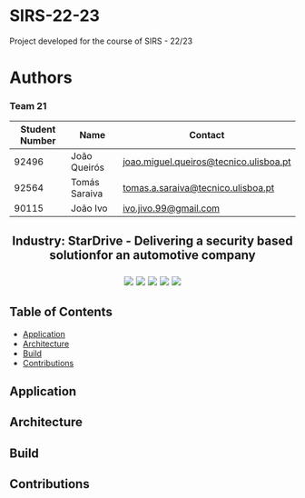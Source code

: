 # SIRS-22-23 <!-- omit from toc -->
Project developed for the course of SIRS - 22/23

# Authors <!-- omit from toc -->
### Team 21 <!-- omit from toc -->
| Student Number | Name          | Contact                                |
|----------------|---------------|----------------------------------------|
| 92496          | João Queirós  | joao.miguel.queiros@tecnico.ulisboa.pt |
| 92564          | Tomás Saraiva | tomas.a.saraiva@tecnico.ulisboa.pt     |
| 90115          | João Ivo      |         ivo.jivo.99@gmail.com                              |

<h2 align="center">Industry: StarDrive - Delivering a security based solutionfor an automotive company

<p align="center">
    <a alt="Java">
        <img src="https://img.shields.io/badge/Java-11-critical.svg" />
    </a>
    <a alt="Python">
      <img src="https://img.shields.io/badge/Python-3.11-yellow.svg" />
    </a>
    <a alt="MongoDB">
        <img src="https://img.shields.io/badge/MongoDB-999-brightgreen.svg" />
    </a>
    <a alt="Apache Maven">
        <img src="https://img.shields.io/badge/Apache Maven-3.8.6-blueviolet.svg" />
    </a>
    <a alt="Contributions">
        <img src="https://img.shields.io/badge/contributions-welcome-brightgreen.svg" />
    </a>
</p>

## Table of Contents <!-- omit from toc -->
- [Application](#application)
- [Architecture](#architecture)
- [Build](#build)
- [Contributions](#contributions)

## Application

## Architecture

## Build

## Contributions


